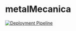 # metalMecanica
[![Deployment Pipeline](https://github.com/JavierSantoyo89/metalMecanica/actions/workflows/pipeline.yml/badge.svg?branch=master)](https://github.com/JavierSantoyo89/metalMecanica/actions/workflows/pipeline.yml)
